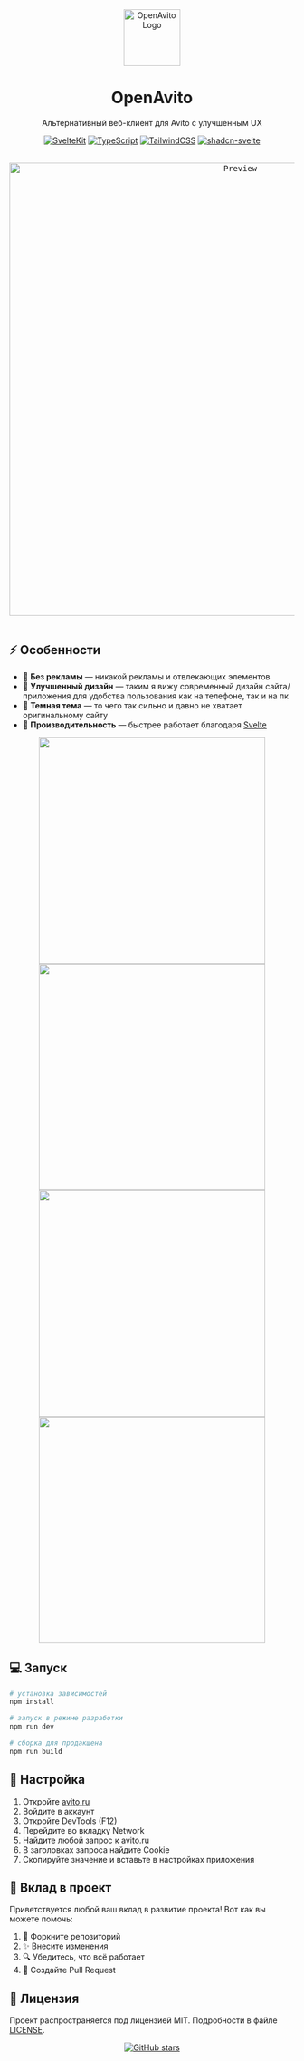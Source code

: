 <div align="center">
  <a href="https://open-avito.vercel.app/">
    <img src="https://open-avito.vercel.app/favicon.svg" width="100" alt="OpenAvito Logo" />
  </a>
  <h1>OpenAvito</h1>
  <p>Альтернативный веб-клиент для Avito с улучшенным UX</p>
</div>

<div align="center">
  
  [![SvelteKit](https://img.shields.io/badge/SvelteKit-FF3E00?style=for-the-badge&logo=svelte&logoColor=white)](https://kit.svelte.dev)
  [![TypeScript](https://img.shields.io/badge/TypeScript-3178C6?style=for-the-badge&logo=typescript&logoColor=white)](https://www.typescriptlang.org)
  [![TailwindCSS](https://img.shields.io/badge/TailwindCSS-38B2AC?style=for-the-badge&logo=tailwind-css&logoColor=white)](https://tailwindcss.com)
  [![shadcn-svelte](https://img.shields.io/badge/shadcn--svelte-18181B?style=for-the-badge&logo=svelte&logoColor=FF3E00)](https://shadcn-svelte.com/)
  
</div>

<br />

<div align="center">
  <a href="https://open-avito.vercel.app/">
    <kbd>
      <img src="https://github.com/user-attachments/assets/cdfb9367-edec-4a36-8231-de788830d2d5" width="800" alt="Preview" />
    </kbd>
  </a>
</div>

<br />

## ⚡️ Особенности

- 🚫 **Без рекламы** — никакой рекламы и отвлекающих элементов
- 🎨 **Улучшенный дизайн** — таким я вижу современный дизайн сайта/приложения для удобства пользования как на телефоне, так и на пк
- 🌙 **Темная тема** — то чего так сильно и давно не хватает оригинальному сайту
- 🚄 **Производительность** — быстрее работает благодаря [Svelte](https://svelte.dev/)

<div align="center">
  <img src="https://github.com/user-attachments/assets/1f0e1f9d-77ef-4382-8cb2-11a96ab2be92" height="400" />
  <img src="https://github.com/user-attachments/assets/8e88abdd-2d1a-4f42-9a39-04084369ce19" height="400" />
  <img src="https://github.com/user-attachments/assets/7e754f7e-bdab-4bc3-82df-fda339208be0" height="400" />
  <img src="https://github.com/user-attachments/assets/bd20813d-dbc5-4567-98c2-1455559420bf" height="400" />
</div>

## 💻 Запуск

```bash
# установка зависимостей
npm install

# запуск в режиме разработки
npm run dev

# сборка для продакшена
npm run build
```

## 🔑 Настройка

1. Откройте [avito.ru](https://www.avito.ru)
2. Войдите в аккаунт
3. Откройте DevTools (F12)
4. Перейдите во вкладку Network
5. Найдите любой запрос к avito.ru
6. В заголовках запроса найдите Cookie
7. Скопируйте значение и вставьте в настройках приложения

## 🤝 Вклад в проект

Приветствуется любой ваш вклад в развитие проекта! Вот как вы можете помочь:

1. 🍴 Форкните репозиторий
2. ✨ Внесите изменения
3. 🔍 Убедитесь, что всё работает
4. 📝 Создайте Pull Request

## 📄 Лицензия

Проект распространяется под лицензией MIT. Подробности в файле [LICENSE](LICENSE).

<div align="center"> 
  <a href="https://github.com/DaniilL12321/openAvito/stargazers">
    <img src="https://img.shields.io/github/stars/DaniilL12321/openAvito?style=social" alt="GitHub stars">
  </a>
</div>
